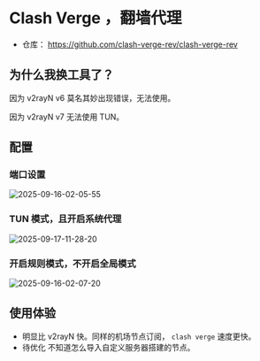 # Clash Verge ，翻墙代理

- 仓库： https://github.com/clash-verge-rev/clash-verge-rev

## 为什么我换工具了？

因为 v2rayN v6 莫名其妙出现错误，无法使用。

因为 v2rayN v7 无法使用 TUN。

## 配置

### 端口设置

![2025-09-16-02-05-55](https://gh-img-store.ruan-cat.com/img/2025-09-16-02-05-55.png)

### TUN 模式，且开启系统代理

![2025-09-17-11-28-20](https://gh-img-store.ruan-cat.com/img/2025-09-17-11-28-20.png)

### 开启规则模式，不开启全局模式

![2025-09-16-02-07-20](https://gh-img-store.ruan-cat.com/img/2025-09-16-02-07-20.png)

## 使用体验

- 明显比 v2rayN 快。同样的机场节点订阅， `clash verge` 速度更快。
- 待优化 不知道怎么导入自定义服务器搭建的节点。
